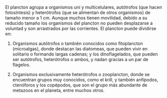 El plancton agrupa a organismos uni y multicelulares, autótrofos (que hacen fotosíntesis) y heterótrofos (que se alimentan de otros organismos) de tamaño menor a 1 cm. Aunque muchos tienen movilidad, debido a su reducido tamaño los organismos del plancton no pueden desplazarse a voluntad y son arrastrados por las corrientes. El plancton puede dividirse en:

 1. Organismos autótrofos o también conocidos como fitoplancton (microalgas), donde destacan las diatomeas, que pueden vivir en solitario o formando largas cadenas; y los dinoflagelados, que pueden ser autótrofos, heterótrofos o ambos, y nadan gracias a un par de flagelos.


 2. Organismos exclusivamente heterótrofos o zooplancton, donde se encuentran grupos muy conocidos, como el krill, y también anfípodos, ctenóforos y los copépodos, que son el grupo más abundante de metazoos en el planeta, entre muchos otros. 

